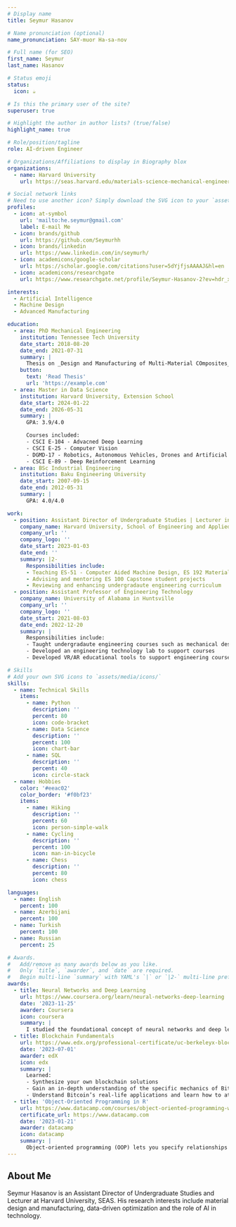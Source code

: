 ```yaml
---
# Display name
title: Seymur Hasanov

# Name pronunciation (optional)
name_pronunciation: SAY-muor Ha-sa-nov

# Full name (for SEO)
first_name: Seymur
last_name: Hasanov

# Status emoji
status:
  icon: ☕️

# Is this the primary user of the site?
superuser: true

# Highlight the author in author lists? (true/false)
highlight_name: true

# Role/position/tagline
role: AI-driven Engineer

# Organizations/Affiliations to display in Biography blox
organizations:
  - name: Harvard University
    url: https://seas.harvard.edu/materials-science-mechanical-engineering

# Social network links
# Need to use another icon? Simply download the SVG icon to your `assets/media/icons/` folder.
profiles:
  - icon: at-symbol
    url: 'mailto:he.seymur@gmail.com'
    label: E-mail Me
  - icon: brands/github
    url: https://github.com/Seymurhh
  - icon: brands/linkedin
    url: https://www.linkedin.com/in/seymurh/
  - icon: academicons/google-scholar
    url: https://scholar.google.com/citations?user=5dYjfjsAAAAJ&hl=en
  - icon: academicons/researchgate
    url: https://www.researchgate.net/profile/Seymur-Hasanov-2?ev=hdr_xprf

interests:
  - Artificial Intelligence
  - Machine Design
  - Advanced Manufacturing

education:
  - area: PhD Mechanical Engineering
    institution: Tennessee Tech University
    date_start: 2018-08-20
    date_end: 2021-07-31
    summary: |
      Thesis on _Design and Manufacturing of Multi-Material COmposites_. Supervised by [Prof Ismail Fidan](https://www.tntech.edu/directory/engineering/faculty/ismail-fidan.php). Presented papers at SFF conferences with the contributions being published in variety of impactful journals.
    button:
      text: 'Read Thesis'
      url: 'https://example.com'
  - area: Master in Data Science
    institution: Harvard University, Extension School
    date_start: 2024-01-22
    date_end: 2026-05-31
    summary: |
      GPA: 3.9/4.0

      Courses included:
      - CSCI E-104 - Advacned Deep Learning
      - CSCI E-25 - Computer Vision
      - DGMD-17 - Robotics, Autonomous Vehicles, Drones and Artificial Intelligence
      - CSCI E-89 - Deep Reinforcement Learning
  - area: BSc Industrial Engineering
    institution: Baku Engineering University
    date_start: 2007-09-15
    date_end: 2012-05-31
    summary: |
      GPA: 4.0/4.0

work:
  - position: Assistant Director of Undergraduate Studies | Lecturer in Mechanical Engineering
    company_name: Harvard University, School of Engineering and Applied Sciences
    company_url: ''
    company_logo: ''
    date_start: 2023-01-03
    date_end: ''
    summary: |2-
      Responsibilities include:
      - Teaching ES-51 - Computer Aided Machine Design, ES 192 Material Selection by Design courses
      - Advising and mentoring ES 100 Capstone student projects
      - Reviewing and enhancing undergradaute engineering curriculum
  - position: Assistant Professor of Engineering Technology
    company_name: University of Alabama in Huntsville
    company_url: ''
    company_logo: ''
    date_start: 2021-08-03
    date_end: 2022-12-20
    summary: |
      Responsibilities include:
      - Taught undergradaute engineering courses such as mechanical desgin, manufacturing, dynamics, mechanics of materials
      - Developed an engineering technology lab to support courses
      - Developed VR/AR educational tools to support engineering courses

# Skills
# Add your own SVG icons to `assets/media/icons/`
skills:
  - name: Technical Skills
    items:
      - name: Python
        description: ''
        percent: 80
        icon: code-bracket
      - name: Data Science
        description: ''
        percent: 100
        icon: chart-bar
      - name: SQL
        description: ''
        percent: 40
        icon: circle-stack
  - name: Hobbies
    color: '#eeac02'
    color_border: '#f0bf23'
    items:
      - name: Hiking
        description: ''
        percent: 60
        icon: person-simple-walk
      - name: Cycling
        description: ''
        percent: 100
        icon: man-in-bicycle
      - name: Chess
        description: ''
        percent: 80
        icon: chess

languages:
  - name: English
    percent: 100
  - name: Azerbijani
    percent: 100
  - name: Turkish
    percent: 100
  - name: Russian
    percent: 25

# Awards.
#   Add/remove as many awards below as you like.
#   Only `title`, `awarder`, and `date` are required.
#   Begin multi-line `summary` with YAML's `|` or `|2-` multi-line prefix and indent 2 spaces below.
awards:
  - title: Neural Networks and Deep Learning
    url: https://www.coursera.org/learn/neural-networks-deep-learning
    date: '2023-11-25'
    awarder: Coursera
    icon: coursera
    summary: |
      I studied the foundational concept of neural networks and deep learning. By the end, I was familiar with the significant technological trends driving the rise of deep learning; build, train, and apply fully connected deep neural networks; implement efficient (vectorized) neural networks; identify key parameters in a neural network’s architecture; and apply deep learning to your own applications.
  - title: Blockchain Fundamentals
    url: https://www.edx.org/professional-certificate/uc-berkeleyx-blockchain-fundamentals
    date: '2023-07-01'
    awarder: edX
    icon: edx
    summary: |
      Learned:
      - Synthesize your own blockchain solutions
      - Gain an in-depth understanding of the specific mechanics of Bitcoin
      - Understand Bitcoin’s real-life applications and learn how to attack and destroy Bitcoin, Ethereum, smart contracts and Dapps, and alternatives to Bitcoin’s Proof-of-Work consensus algorithm
  - title: 'Object-Oriented Programming in R'
    url: https://www.datacamp.com/courses/object-oriented-programming-with-s3-and-r6-in-r
    certificate_url: https://www.datacamp.com
    date: '2023-01-21'
    awarder: datacamp
    icon: datacamp
    summary: |
      Object-oriented programming (OOP) lets you specify relationships between functions and the objects that they can act on, helping you manage complexity in your code. This is an intermediate level course, providing an introduction to OOP, using the S3 and R6 systems. S3 is a great day-to-day R programming tool that simplifies some of the functions that you write. R6 is especially useful for industry-specific analyses, working with web APIs, and building GUIs.
---
```


## About Me

Seymur Hasanov is an Assistant Director of Undergraduate Studies and Lecturer at Harvard University, SEAS. His research interests include material design and manufacturing, data-driven optimization and the role of AI in technology.
